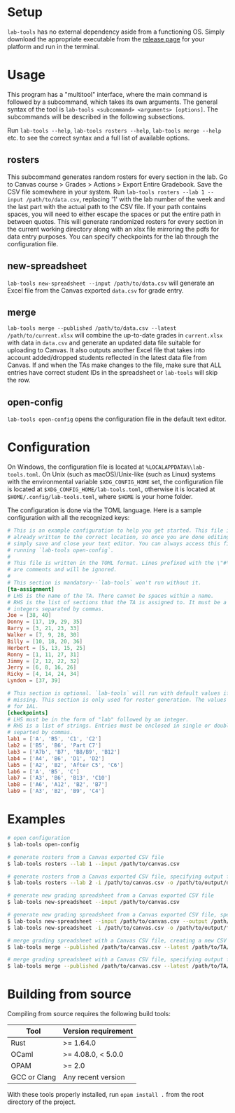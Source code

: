 # Setup

`lab-tools` has no external dependency aside from a functioning OS. Simply
download the appropriate executable from the [release
page](https://github.com/macthecadillac/lab-tools/releases) for your platform
and run in the terminal.

# Usage

This program has a "multitool" interface, where the main command is followed by a
subcommand, which takes its own arguments. The general syntax of the tool is
`lab-tools <subcommand> <arguments> [options]`. The subcommands will be described
in the following subsections.

Run `lab-tools --help`, `lab-tools rosters --help`, `lab-tools merge --help` etc.
to see the correct syntax and a full list of available options.

## rosters
    
This subcommand generates random rosters for every section in the lab. Go to
Canvas course > Grades > Actions > Export Entire Gradebook. Save the CSV file
somewhere in your system. Run `lab-tools rosters --lab 1 --input
/path/to/data.csv`, replacing '1' with the lab number of the week and the last
part with the actual path to the CSV file. If your path contains spaces, you
will need to either escape the spaces or put the entire path in between quotes.
This will generate randomized rosters for every section in the current working
directory along with an xlsx file mirroring the pdfs for data entry purposes.
You can specify checkpoints for the lab through the configuration file.

## new-spreadsheet

`lab-tools new-spreadsheet --input /path/to/data.csv` will
generate an Excel file from the Canvas exported `data.csv` for grade entry.

## merge

`lab-tools merge --published /path/to/data.csv --latest /path/to/current.xlsx`
will combine the up-to-date grades in `current.xlsx` with data in `data.csv` and
generate an updated data file suitable for uploading to Canvas. It also outputs
another Excel file that takes into account added/dropped students reflected in
the latest data file from Canvas. If and when the TAs make changes to the file,
make sure that ALL entries have correct student IDs in the spreadsheet or
`lab-tools` will skip the row.

## open-config

`lab-tools open-config` opens the configuration file in the default text editor.

# Configuration

On Windows, the configuration file is located at
`%LOCALAPPDATA%\lab-tools.toml`. On Unix (such as macOS)/Unix-like (such as
Linux) systems with the environmental variable `$XDG_CONFIG_HOME` set, the
configuration file is located at `$XDG_CONFIG_HOME/lab-tools.toml`, otherwise it
is located at `$HOME/.config/lab-tools.toml`, where `$HOME` is your home folder.

The configuration is done via the TOML language. Here is a sample configuration
with all the recognized keys:

```toml
# This is an example configuration to help you get started. This file is
# already written to the correct location, so once you are done editing it,
# simply save and close your text editor. You can always access this file by
# running `lab-tools open-config`.
#
# This file is written in the TOML format. Lines prefixed with the \"#\" sign
# are comments and will be ignored.
#
# This section is mandatory--`lab-tools` won't run without it.
[ta-assignment]
# LHS is the name of the TA. There cannot be spaces within a name.
# RHS is the list of sections that the TA is assigned to. It must be a list of
# integers separated by commas.
Joe = [38, 40]
Donny = [17, 19, 29, 35]
Barry = [3, 21, 23, 33]
Walker = [7, 9, 28, 30]
Billy = [10, 18, 20, 36]
Herbert = [5, 13, 15, 25]
Ronny = [1, 11, 27, 31]
Jimmy = [2, 12, 22, 32]
Jerry = [6, 8, 16, 26]
Ricky = [4, 14, 24, 34]
Lyndon = [37, 39]

# This section is optional. `lab-tools` will run with default values if this is
# missing. This section is only used for roster generation. The values below are
# for 1AL.
[checkpoints]
# LHS must be in the form of "lab" followed by an integer.
# RHS is a list of strings. Entries must be enclosed in single or double quotes
# separted by commas.
lab1 = ['A', 'B5', 'C1', 'C2']
lab2 = ['B5', 'B6', 'Part C7']
lab3 = ['A7b', 'B7', 'B8/B9', 'B12']
lab4 = ['A4', 'B6', 'D1', 'D2']
lab5 = ['A2', 'B2', 'After C5', 'C6']
lab6 = ['A', 'B5', 'C']
lab7 = ['A3', 'B6', 'B13', 'C10']
lab8 = ['A6', 'A12', 'B2', 'B7']
lab9 = ['A3', 'B2', 'B9', 'C4']
```

# Examples

```sh
# open configuration
$ lab-tools open-config

# generate rosters from a Canvas exported CSV file
$ lab-tools rosters --lab 1 --input /path/to/canvas.csv

# generate rosters from a Canvas exported CSV file, specifying output file
$ lab-tools rosters --lab 2 -i /path/to/canvas.csv -o /path/to/output/directory

# generate new grading spreadsheet from a Canvas exported CSV file
$ lab-tools new-spreadsheet --input /path/to/canvas.csv

# generate new grading spreadsheet from a Canvas exported CSV file, specifying output file
$ lab-tools new-spreadsheet --input /path/to/canvas.csv --output /path/to/output/file
$ lab-tools new-spreadsheet -i /path/to/canvas.csv -o /path/to/output/file

# merge grading spreadsheet with a Canvas CSV file, creating a new CSV file for upload and a grading spreadsheet corresponding to the latest roster on Canvas
$ lab-tools merge --published /path/to/canvas.csv --latest /path/to/TA/grading/spreadsheet

# merge grading spreadsheet with a Canvas CSV file, specifying output files
$ lab-tools merge --published /path/to/canvas.csv --latest /path/to/TA/grading/spreadsheet --csv-out /path/to/updated.csv --xlsx-out /path/to/updated.xlsx
```

# Building from source
Compiling from source requires the following build tools:

|Tool|Version requirement|
|----|-----|
|Rust| >= 1.64.0|
|OCaml| >= 4.08.0, < 5.0.0|
| OPAM| >= 2.0|
|GCC or Clang|Any recent version|

With these tools properly installed, run `opam install .` from the root
directory of the project.
